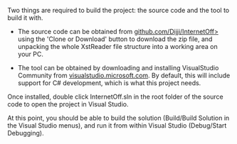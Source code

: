 Two things are required to build the project: the source code and the tool to build it with. 
- The source code can be obtained from [github.com/Dijji/InternetOff>](<https://github.com/Dijji/InternetOff>) using the 'Clone or Download' button to download the zip file, and unpacking the whole XstReader file structure into a working area on your PC.

- The tool can be obtained by downloading and installing VisualStudio Community from [visualstudio.microsoft.com](https://visualstudio.microsoft.com/). By default, this will include support for C# development, which is what this project needs.

Once installed, double click InternetOff.sln in the root folder of the source code to open the project in Visual Studio.

At this point, you should be able to build the solution (Build/Build Solution in the Visual Studio menus), and run it from within Visual Studio (Debug/Start Debugging).
